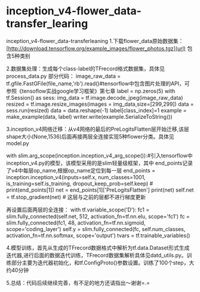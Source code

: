# inception_v4-flower_data-transfer_learing
inception_v4-flower_data-transferleaning
1.下载flower_data原始数据集：[http://download.tensorflow.org/example_images/flower_photos.tgz](url)
包含5种类别

2.数据集处理：生成每个class-label的TFrecord格式数据集，具体见process_data.py
部分代码：
image_raw_data = tf.gfile.FastGFile(file_name,'rb').read()#tensorflow中包含图片处理的API，可参照《tensoflow实战google学习框架》第七章
    label = np.zeros(5)
    with tf.Session() as sess:
        img_data = tf.image.decode_jpeg(image_raw_data)
        resized = tf.image.resize_images(images = img_data,size=[299,299])
        data = sess.run(resized)
        data = data.reshape(-1)
        label[class_index]=1
        example = make_example(data, label)
        writer.write(example.SerializeToString())
        
3.inception_v4网络迁移：从v4网络的最后的PreLogitsFlatten层开始迁移,该层shape大小(None,1536)后面再接两层全连接实现5种flower分类。具体见model.py
   
   with slim.arg_scope(inception.inception_v4_arg_scope()):#引入tensorflow中inception_v4.py的模型，该模型采用的是slim轻量级框架，其中           end_points记录了v4中每层op_name,根据op_name定位到每一层
        end_points = inception.inception_v4(inputs=self.x, num_classes=1001, is_training=self.is_training,
                                                dropout_keep_prob=self.keep)
            # print(end_points[1])
        net = end_points[1]['PreLogitsFlatten']
        print(net)
        self.net = tf.stop_gradient(net)  # 这层与之前的层都不进行梯度更新

再设置后面两层的全连接：
   with tf.variable_scope('D'):
            fc1 = slim.fully_connected(self.net, 512, activation_fn=tf.nn.elu,
                                       scope='fc1')
            fc = slim.fully_connected(fc1, 48, activation_fn=tf.nn.sigmoid,
                                      scope='coding_layer')
            self.y = slim.fully_connected(fc, self.num_classes, activation_fn=tf.nn.softmax,
                                     scope='output')
   tvars = tf.trainable_variables()  
   
4.模型训练，首先从生成的TFrecord数据格式中解析为tf.data.Dataset形式生成迭代器,进行后面的数据迭代训练，TFrecord数据集解析具体见datd_utils.py。训练部分主要为迭代器初始化，和tf.ConfigProto()参数设置。训练了100个step，大约40分钟


5.总结：代码后续继续完善，有不足的地方还请指出～谢谢=.=

